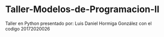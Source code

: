 # Taller-Modelos-de-Programacion-ll
Taller en Python presentado por: Luis Daniel Hormiga González 
con el codigo 20172020026
